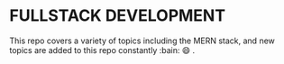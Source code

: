 # FULLSTACK DEVELOPMENT

This repo covers a variety of topics including the MERN stack, and new topics are added to this repo constantly :bain: :smile: .
